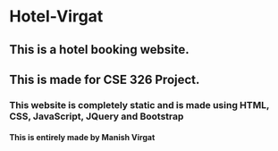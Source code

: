 # Hotel-Virgat
## This is a hotel booking website. 
## This is made for CSE 326 Project.


### This website is completely static and is made using HTML, CSS, JavaScript, JQuery and Bootstrap


#### This is entirely made by Manish Virgat
